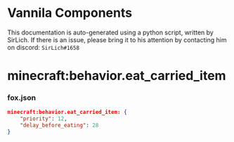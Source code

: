 # Vannila Components
This documentation is auto-generated using a python script, written by SirLich. If there is an issue, please bring it to his attention by contacting him on discord: `SirLich#1658`

# minecraft:behavior.eat_carried_item
### fox.json
```JSON
minecraft:behavior.eat_carried_item: {
    "priority": 12,
    "delay_before_eating": 28
}
```

